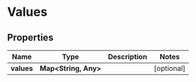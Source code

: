 

# Values


## Properties

| Name | Type | Description | Notes |
|------------ | ------------- | ------------- | -------------|
|**values** | **Map&lt;String, Any&gt;** |  |  [optional] |



